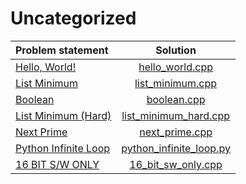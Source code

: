 # Uncategorized

|    Problem statement     |          Solution           |
|:-------------------------|:---------------------------:|
| [Hello, World!][]        | [hello_world.cpp][]         |
| [List Minimum][]         | [list_minimum.cpp][]        |
| [Boolean][]              | [boolean.cpp][]             |
| [List Minimum (Hard)][]  | [list_minimum_hard.cpp][]   |
| [Next Prime][]           | [next_prime.cpp][]          |
| [Python Infinite Loop][] | [python_infinite_loop.py][] |
| [16 BIT S/W ONLY][]      | [16_bit_sw_only.cpp][]      |

[Hello, World!]:        http://www.dmoj.ca/problem/helloworld
[List Minimum]:         http://www.dmoj.ca/problem/bf1
[Boolean]:              http://www.dmoj.ca/problem/boolean
[List Minimum (Hard)]:  http://www.dmoj.ca/problem/bf1hard
[Next Prime]:           http://www.dmoj.ca/problem/bf3
[Python Infinite Loop]: http://www.dmoj.ca/problem/shortest1
[16 BIT S/W ONLY]:      https://dmoj.ca/problem/16bitswonly

[hello_world.cpp]:         hello_world.cpp
[list_minimum.cpp]:        list_minimum.cpp
[boolean.cpp]:             boolean.cpp
[list_minimum_hard.cpp]:   list_minimum_hard.cpp
[next_prime.cpp]:          next_prime.cpp
[python_infinite_loop.py]: python_infinite_loop.py
[16_bit_sw_only.cpp]:      16_bit_sw_only.cpp

